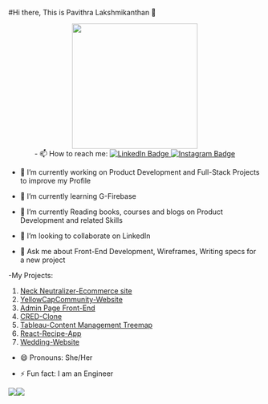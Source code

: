 #Hi there, This is Pavithra Lakshmikanthan 👋

<div id="header" align="center">
  <img src="https://media.giphy.com/media/9xBkeTB5XY1ahOqgMW/giphy.gif" width="250"/>
  <div id="badges">
    - 📫 How to reach me: 
  <a href="https://www.linkedin.com/in/pavithra-lakshmikanthabharathi-51a8ab1a3">
    <img src="https://img.shields.io/badge/LinkedIn-blue?style=for-the-badge&logo=linkedin&logoColor=white" alt="LinkedIn Badge"/>
  </a>
  <a href="instagram.com/geek_writer/?hl=en">
    <img src="https://img.shields.io/badge/Instagram-pink?style=for-the-badge&logo=instagram&logoColor=balck" alt="Instagram Badge"/>
  </a>
</div>
</div>



- 🔭 I’m currently working on Product Development and Full-Stack Projects to improve my Profile 

- 🌱 I’m currently learning G-Firebase
- 🌱 I’m currently Reading books, courses and blogs on Product Development and related Skills

- 👯 I’m looking to collaborate on LinkedIn

- 💬 Ask me about Front-End Development, Wireframes, Writing specs for a new project


-My Projects:
1. [Neck Neutralizer-Ecommerce site](https://neckneutraliser.com/)
2. [YellowCapCommunity-Website](https://yellowcapcommunity.in/)
3. [Admin Page Front-End](https://pavi-react-admin-page.netlify.app/)
4. [CRED-Clone](https://pavi-cred-clone.netlify.app/)
5. [Tableau-Content Management Treemap](https://public.tableau.com/shared/MXR6J3RFR?:display_count=y&:origin=viz_share_link)
6. [React-Recipe-App](https://pavi-react-recipe-app.netlify.app/)
7. [Wedding-Website](https://hwithk.netlify.app/)
- 😄 Pronouns: She/Her

- ⚡ Fun fact: I am an Engineer

<!-- <img src="https://raw.githubusercontent.com/<OWNER>/<OWNER>/master/<GIF_NAME>.gif" width="30px"> -->


<div>
<img  src="https://github-readme-stats.vercel.app/api/top-langs/?username=Pavithephenomenal&theme=dark"/><img  src="https://github-readme-stats.vercel.app/api?username=Pavithephenomenal&&show_icons=true&title_color=F76E11&icon_color=bb2acf&text_color=daf7dc&bg_color=151515"/>
</div>
